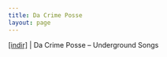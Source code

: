 ```yaml
---
title: Da Crime Posse
layout: page
---
```


<a href="https://cloud.mail.ru/public/dce73bb7cc54/Da%20Crime%20Posse" target="_blank">[indir]</a>   |   Da Crime Posse &#8211; Underground Songs